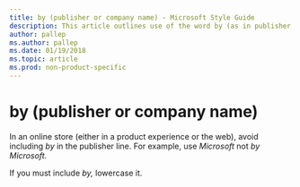 ```yaml
---
title: by (publisher or company name) - Microsoft Style Guide
description: This article outlines use of the word by (as in publisher or company name) per Microsoft style guidelines.
author: pallep
ms.author: pallep
ms.date: 01/19/2018
ms.topic: article
ms.prod: non-product-specific
---
```


# by (publisher or company name)

In an online store (either in a product experience or the web), avoid including *by* in the publisher line. For example, use *Microsoft* not *by Microsoft.*

If you must include *by,* lowercase it.
